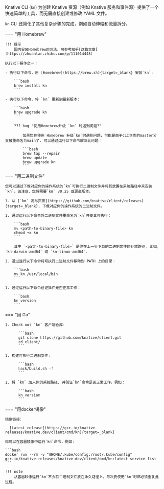 Knative CLI (`kn`) 为创建 Knative 资源（例如 Knative 服务和事件源）提供了一个快速简单的工具，而无需直接创建或修改 YAML 文件。

`kn` CLI 还简化了其他复杂步骤的完成，例如自动伸缩和流量拆分。

=== "用 Homebrew"
    
    !!! 提示   
        国内安装Homebrew的方法，可参考知乎[这篇文章](https://zhuanlan.zhihu.com/p/111014448)

    执行以下操作之一：

    - 执行以下命令，用 [Homebrew](https://brew.sh){target=_blank} 安装`kn`:

        ```bash
        brew install kn
        ```

    - 执行以下命令，将 `kn` 更新到最新版本:

        ```bash
        brew upgrade kn
        ```

        ??? bug "使用Homebrew升级 `kn` 时遇到问题?"
            
            如果您在使用 Homebrew 升级`kn`时遇到问题，可能是由于CLI仓库的master分支被重命名为main了. 可以通过运行以下命令解决此问题：

            ```bash
            brew tap --repair
            brew update
            brew upgrade kn
            ```

=== "用二进制文件"

    您可以通过下载对应你的操作系统的`kn`可执行二进制文件并将其放置在系统路径中来安装`kn`。请注意，您将需要`kn` v0.25 或更高版本。

    1. 从 [`kn` 发布页面](https://github.com/knative/client/releases){target=_blank}. 下载对应你的操作系统的二进制文件。

    1. 通过运行以下命令将二进制文件重命名为`kn`并使其可执行：

        ```bash
        mv <path-to-binary-file> kn
        chmod +x kn
        ```

        其中 `<path-to-binary-file>` 是你在上一步下载的二进制文件的存放路径, 比如, `kn-darwin-amd64` 或 `kn-linux-amd64`.

    1. 通过运行以下命令将可执行二进制文件移动到 PATH 上的目录：

        ```bash
        mv kn /usr/local/bin
        ```

    1. 通过运行以下命令验证插件是否正常工作：

        ```bash
        kn version
        ```

=== "用 Go"

    1. Check out `kn` 客户端仓库:

          ```bash
          git clone https://github.com/knative/client.git
          cd client/
          ```

    1. 构建可执行二进制文件:

          ```bash
          hack/build.sh -f
          ```

    1. 将 `kn` 加入你的系统路径, 并验证`kn`命令是否正常工作。例如：

          ```bash
          kn version
          ```

=== "用docker镜像"

    镜像链接:

    - [Latest release](https://gcr.io/knative-releases/knative.dev/client/cmd/kn){target=_blank}

    你可以在容器镜像中运行`kn`命令，例如:

    ```bash
    docker run --rm -v "$HOME/.kube/config:/root/.kube/config" gcr.io/knative-releases/knative.dev/client/cmd/kn:latest service list
    ```

    !!! note
        从容器映像运行`kn`不会将二进制文件放在永久路径上。每次要使用`kn`时都必须重复此过程。

